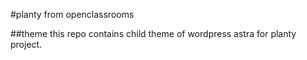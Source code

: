 #planty from openclassrooms

##theme
this repo contains child theme of wordpress astra for planty project.